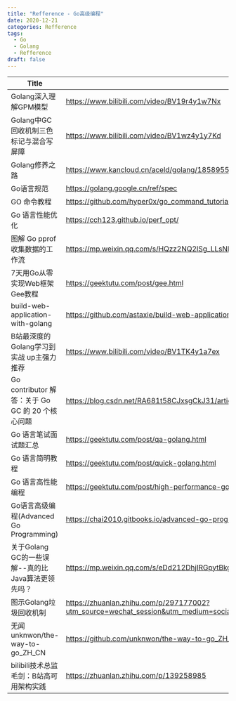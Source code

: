 ```yaml
---
title: "Refference - Go高级编程"
date: 2020-12-21
categories: Refference
tags: 
  - Go
  - Golang
  - Refference
draft: false
---
```


| Title| Link | Description | 
| ---- | ---- | ---- | 
|Golang深入理解GPM模型| https://www.bilibili.com/video/BV19r4y1w7Nx | |
|Golang中GC回收机制三色标记与混合写屏障| https://www.bilibili.com/video/BV1wz4y1y7Kd | |
|Golang修养之路| https://www.kancloud.cn/aceld/golang/1858955 | |
|Go语言规范| https://golang.google.cn/ref/spec | |
|GO 命令教程| https://github.com/hyper0x/go_command_tutorial | |
|Go 语言性能优化| https://cch123.github.io/perf_opt/ | |
|图解 Go pprof 收集数据的工作流| https://mp.weixin.qq.com/s/HQzz2NQ2lSg_LLsNB7C-mw | |
|7天用Go从零实现Web框架Gee教程| https://geektutu.com/post/gee.html | |
|build-web-application-with-golang| https://github.com/astaxie/build-web-application-with-golang | |
|B站最深度的Golang学习到实战 up主强力推荐| https://www.bilibili.com/video/BV1TK4y1a7ex | |
|Go contributor 解答：关于 Go GC 的 20 个核心问题| https://blog.csdn.net/RA681t58CJxsgCkJ31/article/details/103884524 | |
|Go 语言笔试面试题汇总| https://geektutu.com/post/qa-golang.html | |
|Go 语言简明教程| https://geektutu.com/post/quick-golang.html | |
|Go 语言高性能编程| https://geektutu.com/post/high-performance-go.html | |
|Go语言高级编程(Advanced Go Programming) | https://chai2010.gitbooks.io/advanced-go-programming-book/content/ | |
|关于Golang GC的一些误解--真的比Java算法更领先吗？| https://mp.weixin.qq.com/s/eDd212DhjIRGpytBkgfzAg | |
|图示Golang垃圾回收机制| https://zhuanlan.zhihu.com/p/297177002?utm_source=wechat_session&utm_medium=social&utm_oi=26711194337280&utm_campaign=shareopn | |
|无闻 unknwon/the-way-to-go_ZH_CN| https://github.com/unknwon/the-way-to-go_ZH_CN/blob/master/eBook/directory.md | |
|bilibili技术总监毛剑：B站高可用架构实践| https://zhuanlan.zhihu.com/p/139258985 | |
